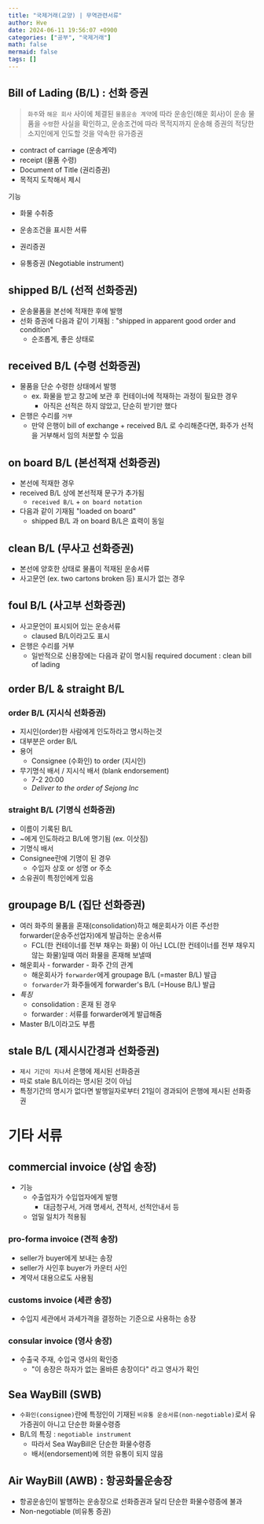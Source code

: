 ```yaml
---
title: "국제거래(교양) | 무역관련서류"
author: Hve
date: 2024-06-11 19:56:07 +0900
categories: ["공부", "국제거래"]
math: false
mermaid: false
tags: []
---
```


## Bill of Lading (B/L) : 선화 증권

> `화주`와 `해운 회사` 사이에 체결된 `물품운송 계약`에 따라 운송인(해운 회사)이 운송 물품을 `수령`한 사실을 확인하고, 운송조건에 따라 목적지까지 운송해 증권의 적당한 소지인에게 인도할 것을 약속한 유가증권

- contract of carriage (운송계약)
- receipt (물품 수령)
- Document of Title (권리증권)
- 목적지 도착해서 제시

기능
- 화물 수취증
- 운송조건을 표시한 서류
- 권리증권

- 유통증권 (Negotiable instrument)

## shipped B/L (선적 선화증권)

- 운송물품을 본선에 적재한 후에 발행
- 선화 증권에 다음과 같이 기재됨 : "shipped in apparent good order and condition"
    - 순조롭게, 좋은 상태로

## received B/L (수령 선화증권)

- 물품을 단순 수령한 상태에서 발행
    - ex. 화물을 받고 창고에 보관 후 컨테이너에 적재하는 과정이 필요한 경우
        - 아직은 선적은 하지 않았고, 단순히 받기만 했다
- 은행은 수리를 `거부`
    - 만약 은행이 bill of exchange + received B/L 로 수리해준다면, 화주가 선적을 거부해서 임의 처분할 수 있음

## on board B/L (본선적재 선화증권)

- 본선에 적재한 경우
- received B/L 상에 본선적재 문구가 추가됨
    - `received B/L` + `on board notation`
- 다음과 같이 기재됨 "loaded on board"
    - shipped B/L 과 on board B/L은 효력이 동일

## clean B/L (무사고 선화증권)

- 본선에 양호한 상태로 물품이 적재된 운송서류
- 사고문언 (ex. two cartons broken 등) 표시가 없는 경우

## foul B/L (사고부 선화증권)

- 사고문언이 표시되어 있는 운송서류
    - claused B/L이라고도 표시
- 은행은 수리를 거부
    - 일반적으로 신용장에는 다음과 같이 명시됨 required document : clean bill of lading

## order B/L & straight B/L

### order B/L (지시식 선화증권)

- 지시인(order)한 사람에게 인도하라고 명시하는것
- 대부분은 order B/L
- 용어
    - Consignee (수화인) to order (지시인)
- 무기명식 배서 / 지시식 배서 (blank endorsement)
    - 7-2 20:00
    - *Deliver to the order of Sejong Inc*

### straight B/L (기명식 선화증권)

- 이름이 기록된 B/L
- ~에게 인도하라고 B/L에 명기됨 (ex. 이삿짐)
- 기명식 배서
- Consignee란에 기명이 된 경우
    - 수입자 상호 or 성명 or 주소
- 소유권이 특정인에게 있음

## groupage B/L (집단 선화증권)

- 여러 화주의 물품을 혼재(consolidation)하고 해운회사가 이른 주선한 forwarder(운송주선업자)에게 발급하는 운송서류
    - FCL(한 컨테이너를 전부 채우는 화물) 이 아닌 LCL(한 컨테이너를 전부 채우지 않는 화물)일때 여러 화물을 혼재해 보낼때
- 해운회사 - forwarder - 화주 간의 관계
    - 해운회사가 `forwarder`에게 groupage B/L (=master B/L) 발급
    - `forwarder`가 화주들에게 forwarder's B/L (=House B/L) 발급
- *특징*
    - consolidation : 혼재 된 경우
    - forwarder : 서류를 forwarder에게 발급해줌
- Master B/L이라고도 부름

## stale B/L (제시시간경과 선화증권)

- `제시 기간이 지나`서 은행에 제시된 선화증권
- 따로 stale B/L이라는 명시된 것이 아님
- 특정기간의 명시가 없다면 발행일자로부터 21일이 경과되어 은행에 제시된 선화증권


# 기타 서류

## commercial invoice (상업 송장)

- 기능
    - 수출업자가 수입업자에게 발행
        - 대금청구서, 거래 명세서, 견적서, 선적안내서 등
    - 엄밀 일치가 적용됨

### pro-forma invoice (견적 송장)

- seller가 buyer에게 보내는 송장
- seller가 사인후 buyer가 카운터 사인
- 계약서 대용으로도 사용됨

### customs invoice (세관 송장)

- 수입지 세관에서 과세가격을 결정하는 기준으로 사용하는 송장

### consular invoice (영사 송장)

- 수출국 주재, 수입국 영사의 확인증
    - "이 송장은 하자가 없는 올바른 송장이다" 라고 영사가 확인

## Sea WayBill (SWB)

- `수화인(consignee)`란에 특정인이 기재된 `비유통 운송서류(non-negotiable)`로서 유가증권이 아니고 단순한 화물수령증
- B/L의 특징 : `negotiable instrument`
    - 따라서 Sea WayBill은 단순한 화물수령증
    - 배서(endorsement)에 의한 유통이 되지 않음

## Air WayBill (AWB) : 항공화물운송장

- 항공운송인이 발행하는 운송장으로 선화증권과 달리 단순한 화물수령증에 불과
- Non-negotiable (비유통 증권)